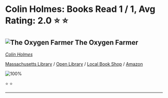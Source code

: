 # Colin Holmes:  Books Read 1 / 1, Avg Rating: 2.0 :star: :star:

## ![The Oxygen Farmer](https://images-us.bookshop.org/ingram/9780744306675.jpg?height=300&v=v2) The Oxygen Farmer
*[Colin Holmes](../authors/ColinHolmes)*

[Massachusetts Library](https://library.minlib.net/search/i=9780744306675) / [Open Library](https://openlibrary.org/isbn/9780744306675) / [Local Book Shop](https://bookshop.org/book/9780744306675) / [Amazon](https://amazon.com/dp/0744306671)

![100%](https://geps.dev/progress/100) 

:star: :star:

---
